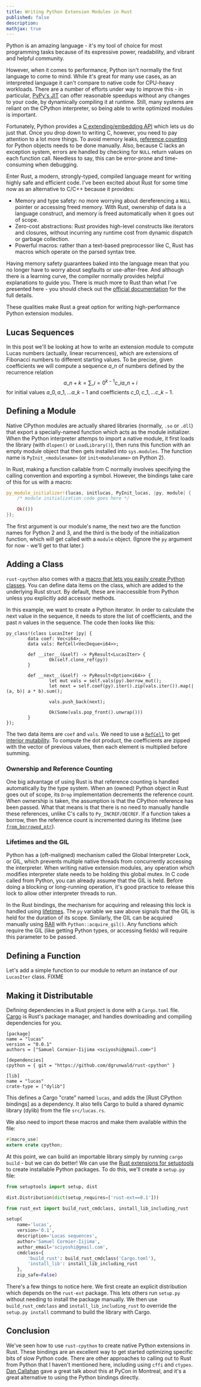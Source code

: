 ```yaml
---
title: Writing Python Extension Modules in Rust
published: false
description: 
mathjax: true
---
```


Python is an amazing language - it's my tool of choice for most programming tasks because of its expressive power, readability, and vibrant and helpful community.

However, when it comes to performance, Python isn't normally the first language to come to mind. While it's great for many use cases, as an interpreted language it can't compare to native code for CPU-heavy workloads. There are a number of efforts under way to improve this - in particular, [PyPy's JIT]() can offer reasonable speedups without any changes to your code, by dynamically compiling it at runtime. Still, many systems are reliant on the CPython interpreter, so being able to write optimized modules is important.

Fortunately, Python provides a [C extending/embedding API]() which lets us do just that. Once you drop down to writing C, however, you need to pay attention to a lot more things. To avoid memory leaks, [reference counting]() for Python objects needs to be done manually. Also, because C lacks an exception system, errors are handled by checking for `NULL` return values on each function call. Needless to say, this can be error-prone and time-consuming when debugging.

Enter Rust, a modern, strongly-typed, compiled language meant for writing highly safe and efficient code. I've been excited about Rust for some time now as an alternative to C/C++ because it provides:

- Memory and type safety: no more worrying about dereferencing a `NULL` pointer or accessing freed memory. With Rust, ownership of data is a language construct, and memory is freed automatically when it goes out of scope.
- Zero-cost abstractions: Rust provides high-level constructs like iterators and closures, without incurring any runtime cost from dynamic dispatch or garbage collection.
- Powerful macros: rather than a text-based preprocessor like C, Rust has macros which operate on the parsed syntax tree.

Having memory safety guarantees baked into the language mean that you no longer have to worry about segfaults or use-after-free. And although there is a learning curve, the compiler normally provides helpful explanations to guide you. There is much more to Rust than what I've presented here - you should check out the [official documentation]() for the full details.

These qualities make Rust a great option for writing high-performance Python extension modules.

## Lucas Sequences

In this post we'll be looking at how to write an extension module to compute Lucas numbers (actually, linear recurrences), which are extensions of Fibonacci numbers to different starting values. To be precise, given coefficients we will compute a sequence $a\_n$ of numbers defined by the recurrence relation $$a\_{n+k} = \sum\_{i=0}^{k-1} c\_i a\_{n + i}$$ for initial values $a\_0, a\_1, ... a\_{k-1}$ and coefficients $c\_0, c\_1, ... c\_{k-1}$.

## Defining a Module

Native CPython modules are actually shared libraries (normally, `.so` or `.dll`) that export a specially-named function which acts as the module initializer. 
When the Python interpreter attemps to import a native module, it first loads the library (with `dlopen()` or `LoadLibrary()`), then runs this function with an empty module object that then gets installed into `sys.modules`. The function name is `PyInit_<modulename>` (or `init<modulename>` on Python 2).

In Rust, making a function callable from C normally involves specifying the calling convention and exporting a symbol. However, the bindings take care of this for us with a macro:

```rust
py_module_initializer!(lucas, initlucas, PyInit_lucas, |py, module| {
    /* module initialization code goes here */

    Ok(())
});
```

The first argument is our module's name, the next two are the function names for Python 2 and 3, and the third is the body of the initialization function, which will get called with a `module` object. (Ignore the `py` argument for now - we'll get to that later.)

## Adding a Class

`rust-cpython` also comes with a [macro that lets you easily create Python classes](http://dgrunwald.github.io/rust-cpython/doc/cpython/macro.py_class!.html). You can define data items on the class, which are added to the underlying Rust struct. By default, these are inaccessible from Python unless you explicitly add accessor methods.

In this example, we want to create a Python iterator. In order to calculate the next value in the sequence, it needs to store the list of coefficients, and the past $n$ values in the sequence. The code then looks like this:

```
py_class!(class LucasIter |py| {
        data coef: Vec<i64>;
        data vals: RefCell<VecDeque<i64>>;

        def __iter__(&self) -> PyResult<LucasIter> {
                Ok(self.clone_ref(py))
        }

        def __next__(&self) -> PyResult<Option<i64>> {
                let mut vals = self.vals(py).borrow_mut();
                let next = self.coef(py).iter().zip(vals.iter()).map(|(a, b)| a * b).sum();

                vals.push_back(next);

                Ok(Some(vals.pop_front().unwrap()))
        }
});
```

The two data items are `coef` and `vals`. We need to use a [`RefCell`]() to get [interior mutability](). To compute the dot product, the coefficients are zipped with the vector of previous values, then each element is multiplied before summing.

### Ownership and Reference Counting

One big advantage of using Rust is that reference counting is handled automatically by the type system. When an (owned) Python object in Rust goes out of scope, its `Drop` implementation decrements the reference count. When ownership is taken, the assumption is that the CPython reference has been passed. What that means is that there is no need to manually handle these references, unlike C's calls to `Py_INCREF/DECREF`. If a function takes a borrow, then the reference count is incremented during its lifetime (see [`from_borrowed_ptr`]()).

### Lifetimes and the GIL

Python has a (oft-maligned) mechanism called the Global Interpreter Lock, or GIL, which prevents multiple native threads from concurrently accessing the interpreter. When writing native extension modules, any operation which modifies interpreter state needs to be holding this global mutex. In C code called from Python, you can already assume that the GIL is held. Before doing a blocking or long-running operation, it's good practice to release this lock to allow other interpreter threads to run.

In the Rust bindings, the mechanism for acquiring and releasing this lock is handled using [lifetimes](). The `py` variable we saw above signals that the GIL is held for the duration of its scope. Similarly, the GIL can be acquired manually using [RAII]() with `Python::acquire_gil()`. Any functions which require the GIL (like getting Python types, or accessing fields) will require this parameter to be passed.

## Defining a Function

Let's add a simple function to our module to return an instance of our `LucasIter` class. FIXME

## Making it Distributable

Defining dependencies in a Rust project is done with a `Cargo.toml` file. [Cargo]() is Rust's package manager, and handles downloading and compiling dependencies for you. 

```
[package]
name = "lucas"
version = "0.0.1"
authors = ["Samuel Cormier-Iijima <sciyoshi@gmail.com>"]

[dependencies]
cpython = { git = "https://github.com/dgrunwald/rust-cpython" }

[lib]
name = "lucas"
crate-type = ["dylib"]
```

This defines a Cargo "crate" named `lucas`, and adds the [Rust CPython bindings] as a dependency. It also tells Cargo to build a shared dynamic library (dylib) from the file `src/lucas.rs`.

We also need to import these macros and make them available within the file:

```rust
#[macro_use]
extern crate cpython;
```

At this point, we can build an importable library simply by running `cargo build` - but we can do better! We can use the [Rust extensions for setuptools]() to create installable Python packages. To do this, we'll create a `setup.py` file:

```python
from setuptools import setup, dist

dist.Distribution(dict(setup_requires=['rust-ext==0.1']))

from rust_ext import build_rust_cmdclass, install_lib_including_rust

setup(
    name='lucas',
    version='0.1',
    description='Lucas sequences',
    author='Samuel Cormier-Iijima',
    author_email='sciyoshi@gmail.com',
    cmdclass={
        'build_rust': build_rust_cmdclass('Cargo.toml'),
        'install_lib': install_lib_including_rust
    },
    zip_safe=False)
```

There's a few things to notice here. We first create an explicit distribution which depends on the `rust-ext` package. This lets others run `setup.py` without needing to install the package manually. We then use `build_rust_cmdclass` and `install_lib_including_rust` to override the `setup.py install` command to build the library with Cargo.

## Conclusion

We've seen how to use `rust-cpython` to create native Python extensions in Rust. These bindings are an excellent way to get started optimizing specific bits of slow Python code. There are other approaches to calling out to Rust from Python that I haven't mentioned here, including using `cffi` and `ctypes`. [Dan Callahan]() gave a great talk about this at PyCon in Montreal, and it's a great alternative to using the Python bindings directly.
